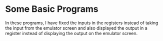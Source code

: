 # Some Basic Programs
In these programs, I have fixed the inputs in the registers instead of taking the input from the emulator screen and also displayed the output in a register instead of displaying the output on the emulator screen.